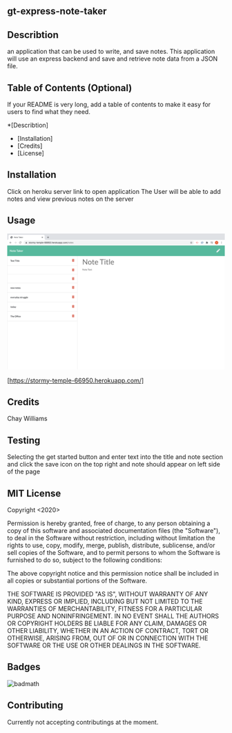 ## gt-express-note-taker
## Describtion 
an application that can be used to write, and save notes. This application will use an express backend and save and retrieve note data from a JSON file.
## Table of Contents (Optional)

If your README is very long, add a table of contents to make it easy for users to find what they need.

*[Describtion]
* [Installation]
* [Credits]
* [License]


## Installation

Click on heroku server link to open application 
The User will be able to add notes and view previous notes on the server

## Usage 
![](public/assets/note.png)

[https://stormy-temple-66950.herokuapp.com/]

## Credits

Chay Williams

## Testing
Selecting the get started button and enter text into the title and note section and click the save icon on the top right and note should appear on left side of the page 

## MIT License

Copyright <2020> <COPYRIGHT Chay Williams>

Permission is hereby granted, free of charge, to any person obtaining a copy of this software and associated documentation files (the "Software"), to deal in the Software without restriction, including without limitation the rights to use, copy, modify, merge, publish, distribute, sublicense, and/or sell copies of the Software, and to permit persons to whom the Software is furnished to do so, subject to the following conditions:

The above copyright notice and this permission notice shall be included in all copies or substantial portions of the Software.

THE SOFTWARE IS PROVIDED "AS IS", WITHOUT WARRANTY OF ANY KIND, EXPRESS OR IMPLIED, INCLUDING BUT NOT LIMITED TO THE WARRANTIES OF MERCHANTABILITY, FITNESS FOR A PARTICULAR PURPOSE AND NONINFRINGEMENT. IN NO EVENT SHALL THE AUTHORS OR COPYRIGHT HOLDERS BE LIABLE FOR ANY CLAIM, DAMAGES OR OTHER LIABILITY, WHETHER IN AN ACTION OF CONTRACT, TORT OR OTHERWISE, ARISING FROM, OUT OF OR IN CONNECTION WITH THE SOFTWARE OR THE USE OR OTHER DEALINGS IN THE SOFTWARE.

## Badges

![badmath](https://img.shields.io/github/languages/top/nielsenjared/badmath)

## Contributing

Currently not accepting contributings at the moment. 
